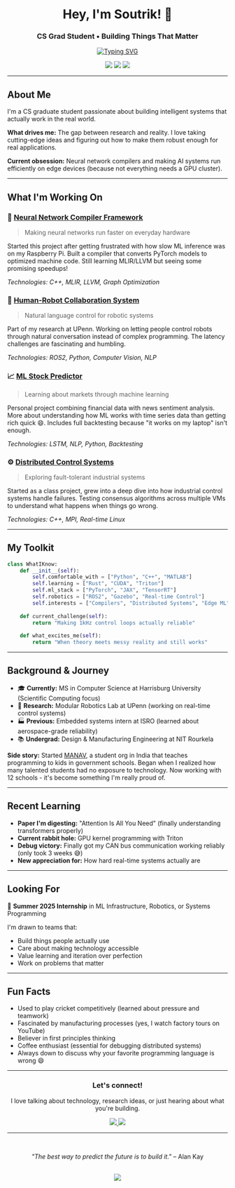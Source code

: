 <div align="center">

# **Hey, I'm Soutrik! 👋**
### CS Grad Student • Building Things That Matter

<a href="https://github.com/SoutrikMukherjee"><img src="https://readme-typing-svg.herokuapp.com?font=Fira+Code&weight=500&size=24&pause=1000&color=00D9FF&center=true&vCenter=true&multiline=true&repeat=false&random=false&width=700&height=80&lines=Robotics+%E2%80%A2+Machine+Learning+%E2%80%A2+Systems;Always+learning%2C+always+building" alt="Typing SVG" /></a>

<p align="center">
<a href="mailto:soutrik.viratech@gmail.com"><img src="https://img.shields.io/badge/Email-soutrik.viratech@gmail.com-blue?style=flat&logo=gmail" /></a>
<a href="https://linkedin.com/in/soutrik-mukherjee"><img src="https://img.shields.io/badge/LinkedIn-Connect-0077B5?style=flat&logo=linkedin" /></a>
<a href="https://calendly.com/soutrik"><img src="https://img.shields.io/badge/Chat-30min-green?style=flat&logo=google-calendar" /></a>
</p>

</div>

---

## **About Me**

I'm a CS graduate student passionate about building intelligent systems that actually work in the real world.

**What drives me:** The gap between research and reality. I love taking cutting-edge ideas and figuring out how to make them robust enough for real applications.

**Current obsession:** Neural network compilers and making AI systems run efficiently on edge devices (because not everything needs a GPU cluster).

---

## **What I'm Working On**

### **🤖 [Neural Network Compiler Framework](https://github.com/SoutrikMukherjee/Neural-Network-Compiler-Framework)**
> Making neural networks run faster on everyday hardware

Started this project after getting frustrated with how slow ML inference was on my Raspberry Pi. Built a compiler that converts PyTorch models to optimized machine code. Still learning MLIR/LLVM but seeing some promising speedups!

*Technologies: C++, MLIR, LLVM, Graph Optimization*

### **🔗 [Human-Robot Collaboration System](https://github.com/SoutrikMukherjee/human-robot-collaboration)**
> Natural language control for robotic systems

Part of my research at UPenn. Working on letting people control robots through natural conversation instead of complex programming. The latency challenges are fascinating and humbling.

*Technologies: ROS2, Python, Computer Vision, NLP*

### **📈 [ML Stock Predictor](https://github.com/SoutrikMukherjee/ML-Stock-Price-Prediction)**
> Learning about markets through machine learning

Personal project combining financial data with news sentiment analysis. More about understanding how ML works with time series data than getting rich quick 😄. Includes full backtesting because "it works on my laptop" isn't enough.

*Technologies: LSTM, NLP, Python, Backtesting*

### **⚙️ [Distributed Control Systems](https://github.com/SoutrikMukherjee/Distributed-Control-System)**
> Exploring fault-tolerant industrial systems

Started as a class project, grew into a deep dive into how industrial control systems handle failures. Testing consensus algorithms across multiple VMs to understand what happens when things go wrong.

*Technologies: C++, MPI, Real-time Linux*

---

## **My Toolkit**

```python
class WhatIKnow:
    def __init__(self):
        self.comfortable_with = ["Python", "C++", "MATLAB"]
        self.learning = ["Rust", "CUDA", "Triton"]
        self.ml_stack = ["PyTorch", "JAX", "TensorRT"]
        self.robotics = ["ROS2", "Gazebo", "Real-time Control"]
        self.interests = ["Compilers", "Distributed Systems", "Edge ML"]
        
    def current_challenge(self):
        return "Making 1kHz control loops actually reliable"
        
    def what_excites_me(self):
        return "When theory meets messy reality and still works"
```

---

## **Background & Journey**

- 🎓 **Currently:** MS in Computer Science at Harrisburg University (Scientific Computing focus)
- 🔬 **Research:** Modular Robotics Lab at UPenn (working on real-time control systems)
- 🏭 **Previous:** Embedded systems intern at ISRO (learned about aerospace-grade reliability)
- 📚 **Undergrad:** Design & Manufacturing Engineering at NIT Rourkela

**Side story:** Started [MANAV](https://github.com/SoutrikMukherjee/MANAV), a student org in India that teaches programming to kids in government schools. Began when I realized how many talented students had no exposure to technology. Now working with 12 schools - it's become something I'm really proud of.

---

## **Recent Learning**

- **Paper I'm digesting:** "Attention Is All You Need" (finally understanding transformers properly)
- **Current rabbit hole:** GPU kernel programming with Triton
- **Debug victory:** Finally got my CAN bus communication working reliably (only took 3 weeks 😅)
- **New appreciation for:** How hard real-time systems actually are

---

## **Looking For**

🌟 **Summer 2025 Internship** in ML Infrastructure, Robotics, or Systems Programming

I'm drawn to teams that:
- Build things people actually use
- Care about making technology accessible
- Value learning and iteration over perfection
- Work on problems that matter

---

## **Fun Facts**

- Used to play cricket competitively (learned about pressure and teamwork)
- Fascinated by manufacturing processes (yes, I watch factory tours on YouTube)
- Believer in first principles thinking
- Coffee enthusiast (essential for debugging distributed systems)
- Always down to discuss why your favorite programming language is wrong 😄

---

<div align="center">

### **Let's connect!**

I love talking about technology, research ideas, or just hearing about what you're building.

<a href="https://calendly.com/soutrik">
<img src="https://img.shields.io/badge/Schedule_a_chat-Available-green?style=for-the-badge&logo=google-meet" />
</a>

<a href="mailto:soutrik.viratech@gmail.com">
<img src="https://img.shields.io/badge/Or_just_email-Direct-blue?style=for-the-badge&logo=gmail" />
</a>

---

<br/>

*"The best way to predict the future is to build it."* – Alan Kay

<br/>

<img src="https://komarev.com/ghpvc/?username=SoutrikMukherjee&color=blue&style=flat" />

</div>
